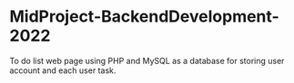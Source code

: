 # MidProject-BackendDevelopment-2022
To do list web page using PHP and MySQL as a database for storing user account and each user task.
